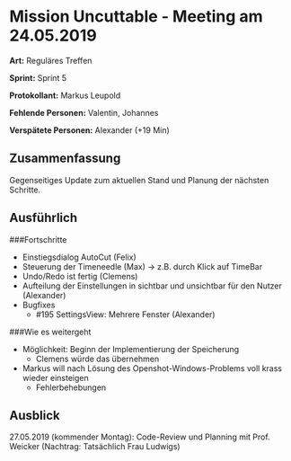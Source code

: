 # Mission Uncuttable - Meeting am 24.05.2019

**Art:** Reguläres Treffen

**Sprint:** Sprint 5

**Protokollant:** Markus Leupold

**Fehlende Personen:** Valentin, Johannes

**Verspätete Personen:** Alexander (+19 Min)

## Zusammenfassung
Gegenseitiges Update zum aktuellen Stand und Planung der nächsten
Schritte.

## Ausführlich
###Fortschritte
  * Einstiegsdialog AutoCut (Felix)
  * Steuerung der Timeneedle (Max)
     -> z.B. durch Klick auf TimeBar
  * Undo/Redo ist fertig (Clemens)
  * Aufteilung der Einstellungen in sichtbar und unsichtbar für
    den Nutzer (Alexander)
  * Bugfixes
      * \#195 SettingsView: Mehrere Fenster (Alexander)
	
###Wie es weitergeht
  * Möglichkeit: Beginn der Implementierung der Speicherung
      - Clemens würde das übernehmen
  * Markus will nach Lösung des Openshot-Windows-Problems voll krass
    wieder einsteigen
      - Fehlerbehebungen

## Ausblick
27.05.2019 (kommender Montag): Code-Review und Planning mit
Prof. Weicker (Nachtrag: Tatsächlich Frau Ludwigs)